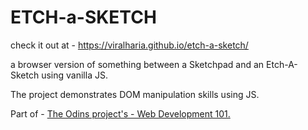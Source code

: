# ETCH-a-SKETCH

check it out at - https://viralharia.github.io/etch-a-sketch/

a browser version of something between a Sketchpad and an Etch-A-Sketch using vanilla JS.

The project demonstrates DOM manipulation skills using JS.

Part of - [The Odins project's - Web Development 101.](https://www.theodinproject.com/courses/web-development-101/)